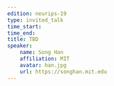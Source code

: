 ```yaml
---
edition: neurips-19
type: invited_talk
time_start:
time_end:
title: TBD
speaker:
    name: Song Han
    affiliation: MIT
    avatar: han.jpg
    url: https://songhan.mit.edu
---
```

